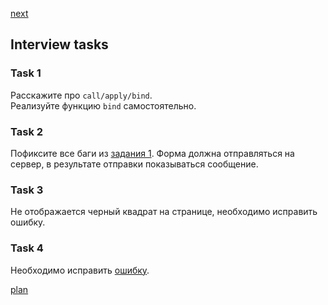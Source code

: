 <a href="02.md">next</a>
<h2>Interview tasks</h2>

<h3>Task 1</h3>
<div>
Расскажите про <code>call/apply/bind</code>.
<br/>
Реализуйте функцию <code>bind</code> самостоятельно.
</div>

<h3>Task 2</h3>
<div>
Пофиксите все баги из <a href="./media/bugfix_1.html">задания 1</a>.
Форма должна отправляться на сервер, в результате отправки показываться сообщение.
</div>

<h3>Task 3</h3>
<div>
Не отображается черный квадрат на странице, необходимо исправить ошибку.
</div>

<h3>Task 4</h3>
<div>
Необходимо исправить <a href="https://codepen.io/paawel/pen/KKNoJmm?editors=0110">ошибку</a>.
</div>

<a href="00.md">plan</a>

